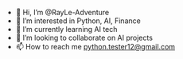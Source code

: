 - 👋 Hi, I’m @RayLe-Adventure
- 👀 I’m interested in Python, AI, Finance
- 🌱 I’m currently learning AI tech
- 💞️ I’m looking to collaborate on AI projects
- 📫 How to reach me python.tester12@gmail.com

<!---
RayLe-Adventure/RayLe-Adventure is a ✨ special ✨ repository because its `README.md` (this file) appears on your GitHub profile.
You can click the Preview link to take a look at your changes.
--->
